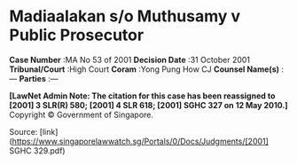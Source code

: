 # Madiaalakan s/o Muthusamy v Public Prosecutor 



**Case Number** :MA No 53 of 2001 **Decision Date** :31 October 2001 **Tribunal/Court** :High Court **Coram** :Yong Pung How CJ **Counsel Name(s)** :— **Parties** :— 

**[LawNet Admin Note: The citation for this case has been reassigned to <span class="citation">[2001] 3 SLR(R) 580</span>; <span class="citation">[2001] 4 SLR 618</span>; <span class="citation">[2001] SGHC 327</span> on 12 May 2010.]** Copyright © Government of Singapore. 


Source: [link](https://www.singaporelawwatch.sg/Portals/0/Docs/Judgments/[2001] SGHC 329.pdf)
